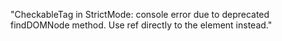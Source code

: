 "CheckableTag in StrictMode: console error due to deprecated findDOMNode method. Use ref directly to the element instead."
